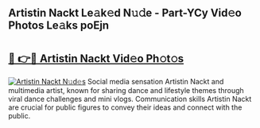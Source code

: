 ## Artistin Nackt Le𝚊k𝚎d N𝚞𝚍e - Part-YCy Vid𝚎o Photos Le𝚊ks poEjn

# <h2><a href="http://fbayuo.evod.top/?m=Artistin+Nackt">🔗 👉🔴 Artistin Nackt Vid𝚎o Ph𝚘t𝚘s</a></h2>

[![Artistin Nackt N𝚞d𝚎s](https://i.imgur.com/8V9OHl7.gif)](http://fbayuo.evod.top/?m=Artistin+Nackt)
Social media sensation Artistin Nackt and multimedia artist, known for sharing dance and lifestyle themes through viral dance challenges and mini vlogs. Communication skills Artistin Nackt are crucial for public figures to convey their ideas and connect with the public. 
